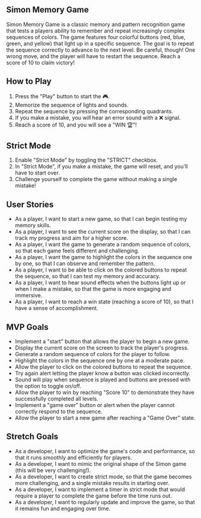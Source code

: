 ## Simon Memory Game
Simon Memory Game is a classic memory and pattern recognition game that tests a players ability to remember and repeat increasingly complex sequences of colors. The game features four colorful buttons (red, blue, green, and yellow) that light up in a specific sequence. The goal is to repeat the sequence correctly to advance to the next level. Be careful, though! One wrong move, and the player will have to restart the sequence. Reach a score of 10 to claim victory!

## How to Play
1. Press the "Play" button to start the 🎮. 
2. Memorize the sequence of lights and sounds. 
3. Repeat the sequence by pressing the corresponding quadrants.
4. If you make a mistake, you will hear an error sound with a ❌ signal.
5. Reach a score of 10, and you will see a "WIN 🏆"!
## Strict Mode
1. Enable "Strict Mode" by toggling the "STRICT" checkbox.
2. In "Strict Mode", if you make a mistake, the game will reset, and you'll have to start over.
3. Challenge yourself to complete the game without making a single mistake!

## User Stories
- As a player, I want to start a new game, so that I can begin testing my memory skills.
- As a player, I want to see the current score on the display, so that I can track my progress and aim for a higher score.
- As a player, I want the game to generate a random sequence of colors, so that each game feels different and challenging.
- As a player, I want the game to highlight the colors in the sequence one by one, so that I can observe and remember the pattern.
- As a player, I want to be able to click on the colored buttons to repeat the sequence, so that I can test my memory and accuracy.
- As a player, I want to hear sound effects when the buttons light up or when I make a mistake, so that the game is more engaging and immersive.
- As a player, I want to reach a win state (reaching a score of 10), so that I have a sense of accomplishment.

## MVP Goals
- Implement a "start" button that allows the player to begin a new game.
- Display the current score on the screen to track the player's progress.
- Generate a random sequence of colors for the player to follow.
- Highlight the colors in the sequence one by one at a moderate pace.
- Allow the player to click on the colored buttons to repeat the sequence.
- Try again alert letting the player know a button was clicked incorrectly.
- Sound will play when sequence is played and buttons are pressed with the option to toggle on/off.
- Allow the player to win by reaching "Score 10" to demonstrate they have successfully completed all levels.
- Implement a "game over" button or alert when the player cannot correctly respond to the sequence.
- Allow the player to start a new game after reaching a "Game Over" state.

## Stretch Goals
- As a developer, I want to optimize the game's code and performance, so that it runs smoothly and efficiently for players.
- As a developer, I want to mimic the original shape of the Simon game (this will be very challenging!).
- As a developer, I want to create strict mode, so that the game becomes more challenging, and a single mistake results in starting over.
- As a developer, I want to implement a timer in strict mode that would require a player to complete the game before the time runs out.
- As a developer, I want to regularly update and improve the game, so that it remains fun and engaging over time.